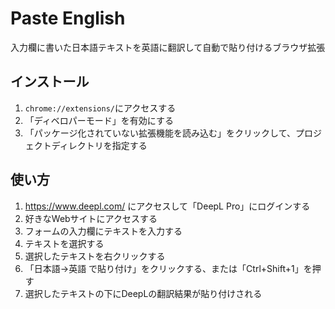 # Paste English

入力欄に書いた日本語テキストを英語に翻訳して自動で貼り付けるブラウザ拡張

## インストール

1. `chrome://extensions/`にアクセスする 
1. 「ディベロパーモード」を有効にする 
1. 「パッケージ化されていない拡張機能を読み込む」をクリックして、プロジェクトディレクトリを指定する

## 使い方

1. https://www.deepl.com/ にアクセスして「DeepL Pro」にログインする
1. 好きなWebサイトにアクセスする
1. フォームの入力欄にテキストを入力する 
1. テキストを選択する
1. 選択したテキストを右クリックする
1. 「日本語→英語 で貼り付け」をクリックする、または「Ctrl+Shift+1」を押す
1. 選択したテキストの下にDeepLの翻訳結果が貼り付けされる
